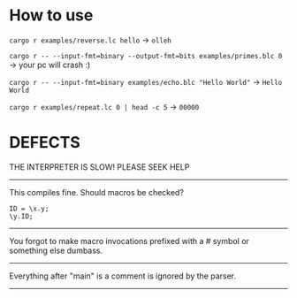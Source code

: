 # How to use

`cargo r examples/reverse.lc hello` -> `olleh`

`cargo r -- --input-fmt=binary --output-fmt=bits examples/primes.blc 0` -> your pc will crash :)

`cargo r -- --input-fmt=binary examples/echo.blc "Hello World"` -> `Hello World`

`cargo r examples/repeat.lc 0 | head -c 5` -> `00000`

# DEFECTS

THE INTERPRETER IS SLOW! PLEASE SEEK HELP

---

This compiles fine.
Should macros be checked?
```
ID = \x.y;
\y.ID;
```

---

You forgot to make macro invocations prefixed with a # symbol or something else dumbass.

---

Everything after "main" is a comment is ignored by the parser.

---
